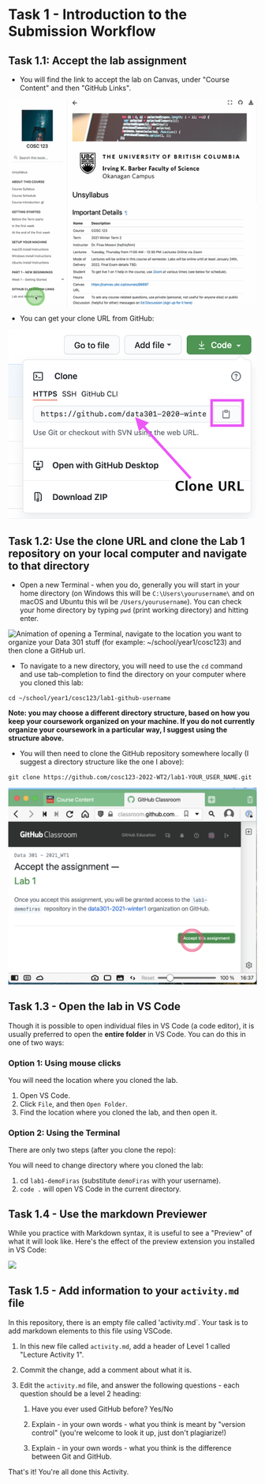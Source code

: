 # Task 1 - Introduction to the Submission Workflow

## Task 1.1: Accept the lab assignment

- You will find the link to accept the lab on Canvas, under "Course Content" and then "GitHub Links".

![](../images/accept_activities.gif)

- You can get your clone URL from GitHub:

![](../images/cloneURL.png)

## Task 1.2: Use the clone URL and clone the Lab 1 repository on your local computer and navigate to that directory

- Open a new Terminal - when you do, generally you will start in your home directory (on Windows this will be `C:\Users\yourusername\` and on macOS and Ubuntu this wil be `/Users/yourusername`). You can check your home directory by typing `pwd` (print working directory) and hitting enter.

![Animation of opening a Terminal, navigate to the location you want to organize your Data 301 stuff (for example: `~/school/year1/cosc123`) and then clone a GitHub url.](../images/navigating.gif)

- To navigate to a new directory, you will need to use the `cd` command and use tab-completion to find the directory on your computer where you cloned this lab:

```
cd ~/school/year1/cosc123/lab1-github-username
```
**Note: you may choose a different directory structure, based on how you keep your coursework organized on your machine. If you do not currently organize your coursework in a particular way, I suggest using the structure above.**

- You will then need to clone the GitHub repository somewhere locally (I suggest a directory structure like the one I above):

```
git clone https://github.com/cosc123-2022-WT2/lab1-YOUR_USER_NAME.git
```

![](../images/lab_accept.png)

## Task 1.3 - Open the lab in VS Code

Though it is possible to open individual files in VS Code (a code editor), it is usually preferred to open the **entire folder** in VS Code.
You can do this in one of two ways:

### Option 1: Using mouse clicks

You will need the location where you cloned the lab.

1. Open VS Code.
1. Click `File`, and then `Open Folder`.
1. Find the location where you cloned the lab, and then open it.

### Option 2: Using the Terminal

There are only two steps (after you clone the repo):

You will need to change directory where you cloned the lab:

1. cd `lab1-demoFiras` (substitute `demoFiras` with your username).
1. `code .` will open VS Code in the current directory.

## Task 1.4 - Use the markdown Previewer

While you practice with Markdown syntax, it is useful to see a "Preview" of what it will look like.
Here's the effect of the preview extension you installed in VS Code:

![](../images/md_preview.gif)

## Task 1.5 - Add information to your `activity.md` file

In this repository, there is an empty file called 'activity.md`.
Your task is to add markdown elements to this file using VSCode.

1. In this new file called `activity.md`, add a header of Level 1 called "Lecture Activity 1".

1. Commit the change, add a comment about what it is.

1. Edit the `activity.md` file, and answer the following questions - each question should be a level 2 heading:

    1. Have you ever used GitHub before? Yes/No
    
    1. Explain - in your own words - what you think is meant by "version control" (you're welcome to look it up, just don't plagiarize!)
    
    1. Explain - in your own words - what you think is the difference between Git and GitHub.

That's it! You're all done this Activity.
